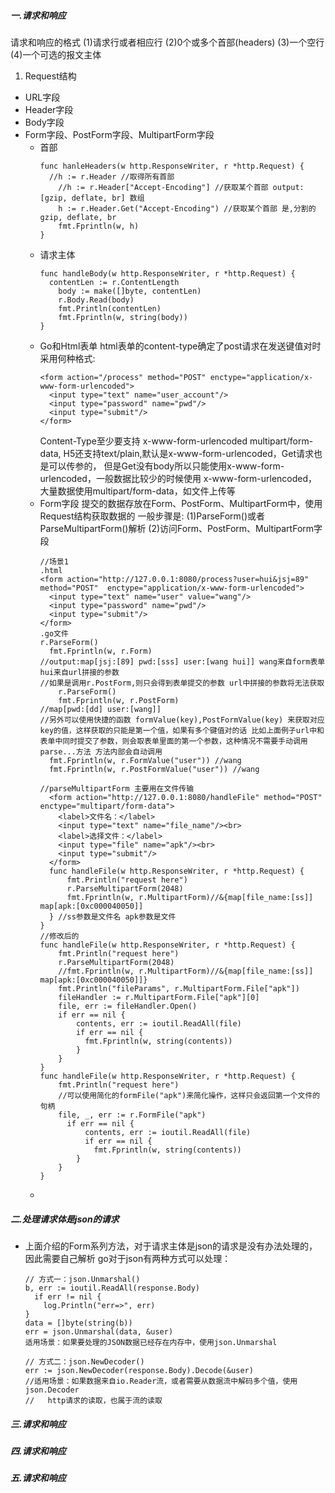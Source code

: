 ##### 一.请求和响应
请求和响应的格式
(1)请求行或者相应行
(2)0个或多个首部(headers)
(3)一个空行
(4)一个可选的报文主体
1. Request结构
+ URL字段
+ Header字段
+ Body字段
+ Form字段、PostForm字段、MultipartForm字段
  + 首部
    ```
    func hanleHeaders(w http.ResponseWriter, r *http.Request) {
      //h := r.Header //取得所有首部
	    //h := r.Header["Accept-Encoding"] //获取某个首部 output:[gzip, deflate, br] 数组
	    h := r.Header.Get("Accept-Encoding") //获取某个首部 是,分割的 gzip, deflate, br
	    fmt.Fprintln(w, h)
    }
    ```
  + 请求主体
    ```
    func handleBody(w http.ResponseWriter, r *http.Request) {
      contentLen := r.ContentLength
	    body := make([]byte, contentLen)
	    r.Body.Read(body)
	    fmt.Println(contentLen)
	    fmt.Fprintln(w, string(body))
    }
    ```
  + Go和Html表单
    html表单的content-type确定了post请求在发送键值对时采用何种格式:
    ```
    <form action="/process" method="POST" enctype="application/x-www-form-urlencoded">
      <input type="text" name="user_account"/>
      <input type="password" name="pwd"/>
      <input type="submit"/>
    </form>
    ```
    Content-Type至少要支持 x-www-form-urlencoded multipart/form-data,
    H5还支持text/plain,默认是x-www-form-urlencoded，Get请求也是可以传参的，
    但是Get没有body所以只能使用x-www-form-urlencoded，一般数据比较少的时候使用
    x-www-form-urlencoded，大量数据使用multipart/form-data，如文件上传等        
  + Form字段
    提交的数据存放在Form、PostForm、MultipartForm中，使用Request结构获取数据的
    一般步骤是:
    (1)ParseForm()或者ParseMultipartForm()解析
    (2)访问Form、PostForm、MultipartForm字段
    ```
    //场景1
    .html
    <form action="http://127.0.0.1:8080/process?user=hui&jsj=89" method="POST"  enctype="application/x-www-form-urlencoded">
      <input type="text" name="user" value="wang"/>
      <input type="password" name="pwd"/>
      <input type="submit"/>
    </form>
    .go文件
    r.ParseForm()
	  fmt.Fprintln(w, r.Form) 
    //output:map[jsj:[89] pwd:[sss] user:[wang hui]] wang来自form表单 hui来自url拼接的参数
    //如果是调用r.PostForm,则只会得到表单提交的参数 url中拼接的参数将无法获取
    	r.ParseForm()
	    fmt.Fprintln(w, r.PostForm)
    //map[pwd:[dd] user:[wang]]
    //另外可以使用快捷的函数 formValue(key),PostFormValue(key) 来获取对应key的值，这样获取的只能是第一个值，如果有多个键值对的话 比如上面例子url中和表单中同时提交了参数，则会取表单里面的第一个参数，这种情况不需要手动调用parse...方法 方法内部会自动调用
	  fmt.Fprintln(w, r.FormValue("user")) //wang
	  fmt.Fprintln(w, r.PostFormValue("user")) //wang

    //parseMultipartForm 主要用在文件传输
      <form action="http://127.0.0.1:8080/handleFile" method="POST"  enctype="multipart/form-data">
        <label>文件名：</label>
        <input type="text" name="file_name"/><br>
        <label>选择文件：</label>
        <input type="file" name="apk"/><br>
        <input type="submit"/>
      </form>
      func handleFile(w http.ResponseWriter, r *http.Request) {
	      fmt.Println("request here")
	      r.ParseMultipartForm(2048)
	      fmt.Fprintln(w, r.MultipartForm)//&{map[file_name:[ss]] map[apk:[0xc000040050]]
      } //ss参数是文件名 apk参数是文件
    }
    //修改后的
    func handleFile(w http.ResponseWriter, r *http.Request) {
	    fmt.Println("request here")
	    r.ParseMultipartForm(2048)
	    //fmt.Fprintln(w, r.MultipartForm)//&{map[file_name:[ss]] map[apk:[0xc000040050]]}
	    fmt.Println("fileParams", r.MultipartForm.File["apk"])
	    fileHandler := r.MultipartForm.File["apk"][0]
	    file, err := fileHandler.Open()
	    if err == nil {
		    contents, err := ioutil.ReadAll(file)
		    if err == nil {
			  fmt.Fprintln(w, string(contents))
		    }
	    } 
    }
    func handleFile(w http.ResponseWriter, r *http.Request) {
	    fmt.Println("request here")
	    //可以使用简化的formFile("apk")来简化操作，这样只会返回第一个文件的句柄
	    file, _, err := r.FormFile("apk")
	      if err == nil {
		      contents, err := ioutil.ReadAll(file)
		      if err == nil {
			    fmt.Fprintln(w, string(contents))
		    }
	    }
    }
    ```
  + 

##### 二.处理请求体是json的请求
  + 上面介绍的Form系列方法，对于请求主体是json的请求是没有办法处理的，因此需要自己解析
    go对于json有两种方式可以处理：
    ```
    // 方式一：json.Unmarshal()
    b, err := ioutil.ReadAll(response.Body)
      if err != nil {
        log.Println("err=>", err)
    } 
    data = []byte(string(b))
    err = json.Unmarshal(data, &user)
    适用场景：如果要处理的JSON数据已经存在内存中，使用json.Unmarshal

    // 方式二：json.NewDecoder()
    err := json.NewDecoder(response.Body).Decode(&user)
    //适用场景：如果数据来自io.Reader流，或者需要从数据流中解码多个值，使用json.Decoder
    //   http请求的读取，也属于流的读取 
    ```
##### 三.请求和响应
##### 四.请求和响应
##### 五.请求和响应
